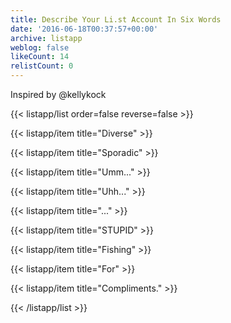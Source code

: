 ```yaml
---
title: Describe Your Li.st Account In Six Words
date: '2016-06-18T00:37:57+00:00'
archive: listapp
weblog: false
likeCount: 14
relistCount: 0
---
```


Inspired by @kellykock

<!--more-->

{{< listapp/list order=false reverse=false >}}

   {{< listapp/item title="Diverse" >}}

   {{< listapp/item title="Sporadic" >}}

   {{< listapp/item title="Umm..." >}}

   {{< listapp/item title="Uhh..." >}}

   {{< listapp/item title="..." >}}

   {{< listapp/item title="STUPID" >}}

   {{< listapp/item title="Fishing" >}}

   {{< listapp/item title="For" >}}

   {{< listapp/item title="Compliments." >}}

{{< /listapp/list >}}
